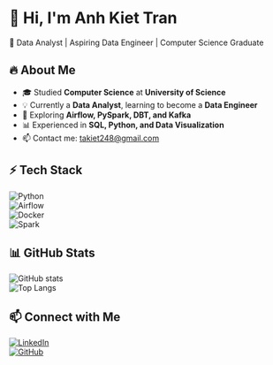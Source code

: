 # 👋 Hi, I'm Anh Kiet Tran

🚀 Data Analyst | Aspiring Data Engineer | Computer Science Graduate  

## 🔥 About Me
- 🎓 Studied **Computer Science** at **University of Science**  
- 💡 Currently a **Data Analyst**, learning to become a **Data Engineer**  
- 🚀 Exploring **Airflow, PySpark, DBT, and Kafka**  
- 📊 Experienced in **SQL, Python, and Data Visualization**  
- 📫 Contact me: [takiet248@gmail.com](mailto:takiet248@gmai.com)  

## ⚡ Tech Stack
![Python](https://img.shields.io/badge/Python-3776AB?style=for-the-badge&logo=python&logoColor=white)  
![Airflow](https://img.shields.io/badge/Airflow-017CEE?style=for-the-badge&logo=apache-airflow&logoColor=white)  
![Docker](https://img.shields.io/badge/Docker-2496ED?style=for-the-badge&logo=docker&logoColor=white)  
![Spark](https://img.shields.io/badge/Apache%20Spark-FDEE21?style=for-the-badge&logo=apachespark&logoColor=black)  

## 📊 GitHub Stats
![GitHub stats](https://github-readme-stats.vercel.app/api?username=yourusername&show_icons=true&theme=radical)  
![Top Langs](https://github-readme-stats.vercel.app/api/top-langs/?username=yourusername&layout=compact&theme=radical)  


## 📫 Connect with Me
[![LinkedIn](https://img.shields.io/badge/LinkedIn-blue?style=for-the-badge&logo=linkedin&logoColor=white)](https://www.linkedin.com/in/takiet248)  
[![GitHub](https://img.shields.io/badge/GitHub-black?style=for-the-badge&logo=github&logoColor=white)](https://github.com/takiet248)  
